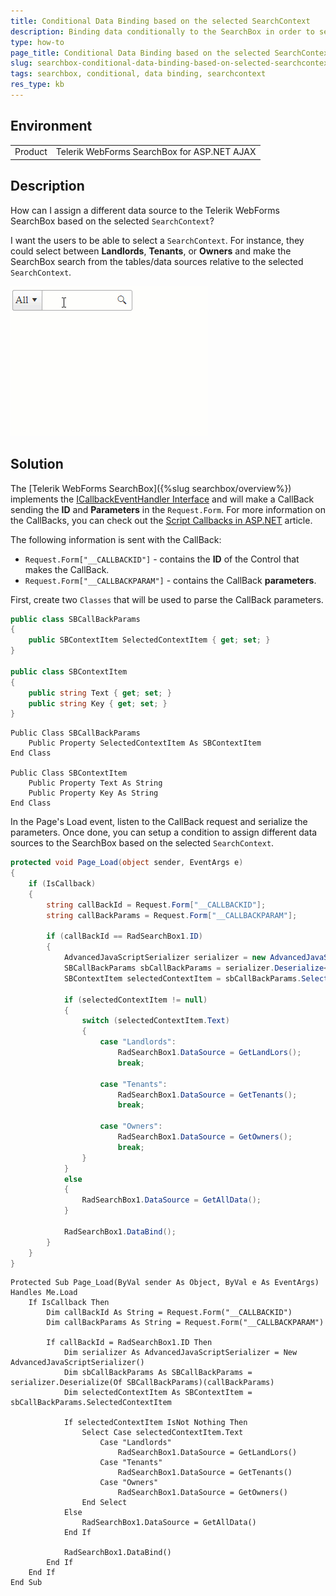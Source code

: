 ```yaml
---
title: Conditional Data Binding based on the selected SearchContext
description: Binding data conditionally to the SearchBox in order to search in the tables related to the selected SearchContext.
type: how-to
page_title: Conditional Data Binding based on the selected SearchContext | RadSearchBox
slug: searchbox-conditional-data-binding-based-on-selected-searchcontext
tags: searchbox, conditional, data binding, searchcontext
res_type: kb
---
```


## Environment

<table>
  <tr>
    <td>Product</td>
    <td>Telerik WebForms SearchBox for ASP.NET AJAX</td>
  </tr>
</table>

## Description

How can I assign a different data source to the Telerik WebForms SearchBox based on the selected `SearchContext`?

I want the users to be able to select a `SearchContext`. For instance, they could select between **Landlords**, **Tenants**, or **Owners** and make the SearchBox search from the tables/data sources relative to the selected `SearchContext`.

![](images/searchbox-conditional-data-binding-based-on-selected-searchcontext.gif)

## Solution

The [Telerik WebForms SearchBox]({%slug searchbox/overview%}) implements the [ICallbackEventHandler Interface](https://learn.microsoft.com/en-us/dotnet/api/system.web.ui.icallbackeventhandler) and will make a CallBack sending the **ID** and **Parameters** in the `Request.Form`. For more information on the CallBacks, you can check out the [Script Callbacks in ASP.NET](https://learn.microsoft.com/en-us/archive/msdn-magazine/2004/august/cutting-edge-script-callbacks-in-asp-net) article.

The following information is sent with the CallBack:
- `Request.Form["__CALLBACKID"]` - contains the **ID** of the Control that makes the CallBack.
- `Request.Form["__CALLBACKPARAM"]` - contains the CallBack **parameters**.


First, create two `Classes` that will be used to parse the CallBack parameters.

````C#
public class SBCallBackParams
{
    public SBContextItem SelectedContextItem { get; set; }
}

public class SBContextItem
{
    public string Text { get; set; }
    public string Key { get; set; }
}
````
````VB
Public Class SBCallBackParams
    Public Property SelectedContextItem As SBContextItem
End Class

Public Class SBContextItem
    Public Property Text As String
    Public Property Key As String
End Class
````

In the Page's Load event, listen to the CallBack request and serialize the parameters. Once done, you can setup a condition to assign different data sources to the SearchBox based on the selected `SearchContext`.

````C#
protected void Page_Load(object sender, EventArgs e)
{
    if (IsCallback)
    {
        string callBackId = Request.Form["__CALLBACKID"];
        string callBackParams = Request.Form["__CALLBACKPARAM"];

        if (callBackId == RadSearchBox1.ID)
        {
            AdvancedJavaScriptSerializer serializer = new AdvancedJavaScriptSerializer();
            SBCallBackParams sbCallBackParams = serializer.Deserialize<SBCallBackParams>(callBackParams);
            SBContextItem selectedContextItem = sbCallBackParams.SelectedContextItem;

            if (selectedContextItem != null)
            {
                switch (selectedContextItem.Text)
                {
                    case "Landlords":
                        RadSearchBox1.DataSource = GetLandLors();
                        break;

                    case "Tenants":
                        RadSearchBox1.DataSource = GetTenants();
                        break;

                    case "Owners":
                        RadSearchBox1.DataSource = GetOwners();
                        break;
                }
            }
            else
            {
                RadSearchBox1.DataSource = GetAllData();
            }

            RadSearchBox1.DataBind();
        }
    }
}
````
````VB
Protected Sub Page_Load(ByVal sender As Object, ByVal e As EventArgs) Handles Me.Load
    If IsCallback Then
        Dim callBackId As String = Request.Form("__CALLBACKID")
        Dim callBackParams As String = Request.Form("__CALLBACKPARAM")

        If callBackId = RadSearchBox1.ID Then
            Dim serializer As AdvancedJavaScriptSerializer = New AdvancedJavaScriptSerializer()
            Dim sbCallBackParams As SBCallBackParams = serializer.Deserialize(Of SBCallBackParams)(callBackParams)
            Dim selectedContextItem As SBContextItem = sbCallBackParams.SelectedContextItem

            If selectedContextItem IsNot Nothing Then
                Select Case selectedContextItem.Text
                    Case "Landlords"
                        RadSearchBox1.DataSource = GetLandLors()
                    Case "Tenants"
                        RadSearchBox1.DataSource = GetTenants()
                    Case "Owners"
                        RadSearchBox1.DataSource = GetOwners()
                End Select
            Else
                RadSearchBox1.DataSource = GetAllData()
            End If

            RadSearchBox1.DataBind()
        End If
    End If
End Sub
````

 